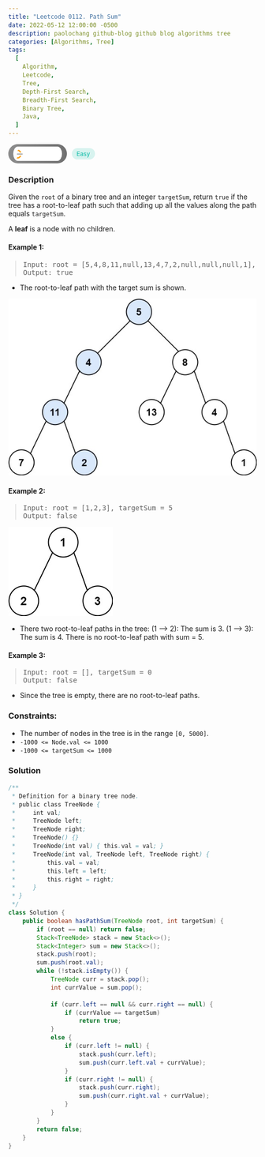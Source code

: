 ```yaml
---
title: "Leetcode 0112. Path Sum"
date: 2022-05-12 12:00:00 -0500
description: paolochang github-blog github blog algorithms tree
categories: [Algorithms, Tree]
tags:
  [
    Algorithm,
    Leetcode,
    Tree,
    Depth-First Search,
    Breadth-First Search,
    Binary Tree,
    Java,
  ]
---
```


<style type='text/css'>
blockquote {
  margin-left: 14px;
}
img {
  left: 0 !important;
  transform: none !important;
  -webkit-transform: none !important;
}
[class*="summary"] {
  display: none;
}
[class*="header"] {
  display: flex;
  flex-direction: row;
  align-items: center;
  gap: 10px;
}
[class*="leet_logo"] {
  height: 29px;
  padding: 5px 10px;
  border-radius: 21px;
  background-color: #f7f7f7;
  background: linear-gradient(90deg, rgba(80,80,80,0.65) 0%, rgba(36,36,36,0.65) 100%);
}
[class*="easy"] {
  color: #00B8A3;
  font-size: 12px;
  padding: 4px 10px;
  border-radius: 21px;
  background-color: rgba(0, 184, 163, 0.15);
}
[class*="medium"] {
  color: #FFC01E;
  font-size: 12px;
  padding: 4px 10px;
  border-radius: 21px;
  background-color: #FFC01E26;
}
</style>

<div class=summary>
  Given the `root` of a binary tree and an integer `targetSum`, return `true` if the tree has a root-to-leaf path such that adding up all the values along the path equals `targetSum`.
  
  A **leaf** is a node with no children.
</div>

<div id=header class=header>
  <img class=leet_logo src="/assets/img/leetcode_logo.png" />
  <span class=easy>Easy</span>
</div>

### Description

Given the `root` of a binary tree and an integer `targetSum`, return `true` if the tree has a root-to-leaf path such that adding up all the values along the path equals `targetSum`.

A **leaf** is a node with no children.

#### Example 1:

> <pre>
> Input: root = [5,4,8,11,null,13,4,7,2,null,null,null,1], targetSum = 22
> Output: true
> </pre>

- The root-to-leaf path with the target sum is shown.

<img src="/assets/img/leetcode_0112a.jpeg" alt="Path Sum example 1" width="auto">

#### Example 2:

> <pre>
> Input: root = [1,2,3], targetSum = 5
> Output: false
> </pre>

<img src="/assets/img/leetcode_0112b.jpeg" alt="Path Sum example 2" width="auto">

- There two root-to-leaf paths in the tree:
  (1 --> 2): The sum is 3.
  (1 --> 3): The sum is 4.
  There is no root-to-leaf path with sum = 5.

#### Example 3:

> <pre>
> Input: root = [], targetSum = 0
> Output: false
> </pre>

- Since the tree is empty, there are no root-to-leaf paths.

### Constraints:

- The number of nodes in the tree is in the range `[0, 5000]`.
- `-1000 <= Node.val <= 1000`
- `-1000 <= targetSum <= 1000`

### Solution

```java
/**
 * Definition for a binary tree node.
 * public class TreeNode {
 *     int val;
 *     TreeNode left;
 *     TreeNode right;
 *     TreeNode() {}
 *     TreeNode(int val) { this.val = val; }
 *     TreeNode(int val, TreeNode left, TreeNode right) {
 *         this.val = val;
 *         this.left = left;
 *         this.right = right;
 *     }
 * }
 */
class Solution {
    public boolean hasPathSum(TreeNode root, int targetSum) {
        if (root == null) return false;
        Stack<TreeNode> stack = new Stack<>();
        Stack<Integer> sum = new Stack<>();
        stack.push(root);
        sum.push(root.val);
        while (!stack.isEmpty()) {
            TreeNode curr = stack.pop();
            int currValue = sum.pop();

            if (curr.left == null && curr.right == null) {
                if (currValue == targetSum)
                    return true;
            }
            else {
                if (curr.left != null) {
                    stack.push(curr.left);
                    sum.push(curr.left.val + currValue);
                }
                if (curr.right != null) {
                    stack.push(curr.right);
                    sum.push(curr.right.val + currValue);
                }
            }
        }
        return false;
    }
}
```

<script>
  const anchor = document.getElementById("header").querySelector("a");
  anchor.classList.remove("popup");
  anchor.style.cursor = "pointer";
  anchor.setAttribute("target", "_black");
  anchor.setAttribute("href", "https://leetcode.com/problems/path-sum/");
</script>
